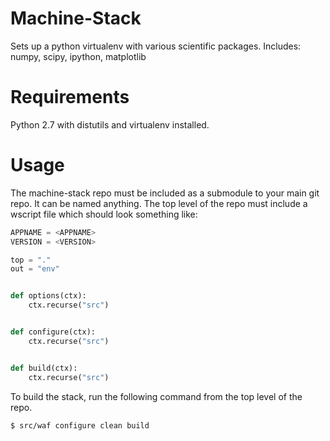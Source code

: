 Machine-Stack
============
Sets up a python virtualenv with various scientific packages.
Includes: numpy, scipy, ipython, matplotlib


Requirements
============

Python 2.7 with distutils and virtualenv installed.


Usage
=====

The machine-stack repo must be included as a submodule to your main git repo.
It can be named anything. The top level of the repo must include a wscript file
which should look something like:


```python
APPNAME = <APPNAME>
VERSION = <VERSION>

top = "."
out = "env"


def options(ctx):
    ctx.recurse("src")


def configure(ctx):
    ctx.recurse("src")


def build(ctx):
    ctx.recurse("src")
```

To build the stack, run the following command from the top level of the repo.

```
$ src/waf configure clean build
```
